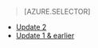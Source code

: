 > [AZURE.SELECTOR]
- [Update 2](/documentation/articles/storsimple-restore-from-backup-set-u2/)
- [Update 1 & earlier](/documentation/articles/storsimple-restore-from-backup-set/)
